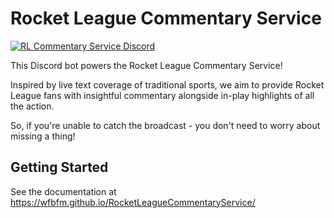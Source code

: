 # Rocket League Commentary Service

[![RL Commentary Service Discord](https://discordapp.com/api/guilds/1055601137149030510/embed.png?style=banner2)](https://discord.gg/Y8sBAmrzrq)

This Discord bot powers the Rocket League Commentary Service!

Inspired by live text coverage of traditional sports, we aim to provide Rocket League fans
with insightful commentary alongside in-play highlights of all the action.

So, if you're unable to catch the broadcast - you don't need to worry about 
missing a thing!

## Getting Started

See the documentation at https://wfbfm.github.io/RocketLeagueCommentaryService/


